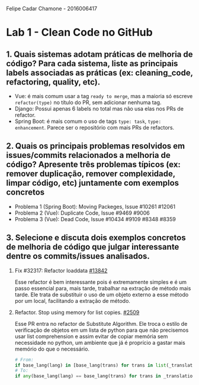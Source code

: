 Felipe Cadar Chamone - 2016006417
# Lab 1 - Clean Code no GitHub 

## 1. Quais sistemas adotam práticas de melhoria de código? Para cada sistema, liste as principais labels associadas as práticas (ex: cleaning_code, refactoring, quality, etc). 

- Vue: é mais comum usar a tag `ready to merge`, mas a maioria só escreve `refactor(type)` no título do PR, sem adicionar nenhuma tag.
- Django: Possui apenas 6 labels no total mas não usa elas nos PRs de refactor.
- Spring Boot: é mais comum o uso de tags `type: task`, `type: enhancement`. Parece ser o repositório com mais PRs de refactors.

## 2. Quais os principais problemas resolvidos em issues/commits relacionados a melhoria de código? Apresente três problemas típicos (ex: remover duplicação, remover complexidade, limpar código, etc) juntamente com exemplos concretos

- Problema 1 (Spring Boot): Moving Packeges, Issue #10261 #12061
- Problema 2 (Vue): Duplicate Code, Issue #9469 #9006
- Problema 3 (Vue): Dead Code, Issue #10434 #9109 #8348 #8359

## 3. Selecione e discuta dois exemplos concretos de melhoria de código que julgar interessante dentre os commits/issues analisados. 

1. Fix #32317: Refactor loaddata [#13842](https://github.com/django/django/pull/13842/commits/c4a199a3611e38efcda96f1e3cd56befdd0ef0f0)

    Esse refactor é bem interessante pois é extremamente simples e é um passo essencial para, mais tarde, trabalhar na extração de método mais tarde. Ele trata de substituir o uso de um objeto externo a esse método por um local, facilitando a extração de método.


2. Refactor. Stop using memory for list copies. [#2509](https://github.com/django/django/pull/2509/files)

    Esse PR entra no refactor de Substitute Algorithm. Ele troca o estilo de verificação de objetos em um lista de python para que não precisemos usar list comprehension e assim evitar de copiar memória sem necessidade no python, um ambiente que já é proprício a gastar mais memório do que o necessário.

    ```python
    # From:
    if base_lang(lang) in [base_lang(trans) for trans in list(_translations)]:
    # To:
    if any(base_lang(lang) == base_lang(trans) for trans in _translations):
    ```